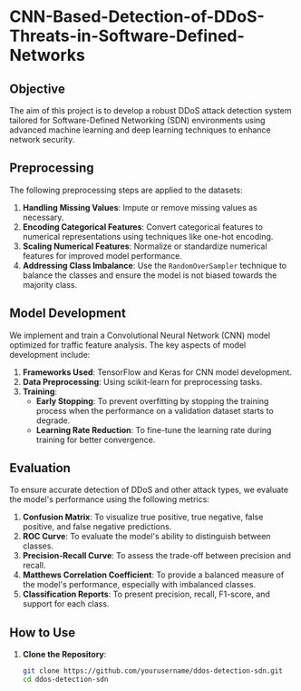 # CNN-Based-Detection-of-DDoS-Threats-in-Software-Defined-Networks

## Objective

The aim of this project is to develop a robust DDoS attack detection system tailored for Software-Defined Networking (SDN) environments using advanced machine learning and deep learning techniques to enhance network security.

## Preprocessing

The following preprocessing steps are applied to the datasets:

1. **Handling Missing Values**: Impute or remove missing values as necessary.
2. **Encoding Categorical Features**: Convert categorical features to numerical representations using techniques like one-hot encoding.
3. **Scaling Numerical Features**: Normalize or standardize numerical features for improved model performance.
4. **Addressing Class Imbalance**: Use the `RandomOverSampler` technique to balance the classes and ensure the model is not biased towards the majority class.

## Model Development

We implement and train a Convolutional Neural Network (CNN) model optimized for traffic feature analysis. The key aspects of model development include:

1. **Frameworks Used**: TensorFlow and Keras for CNN model development.
2. **Data Preprocessing**: Using scikit-learn for preprocessing tasks.
3. **Training**:
   - **Early Stopping**: To prevent overfitting by stopping the training process when the performance on a validation dataset starts to degrade.
   - **Learning Rate Reduction**: To fine-tune the learning rate during training for better convergence.

## Evaluation

To ensure accurate detection of DDoS and other attack types, we evaluate the model's performance using the following metrics:

1. **Confusion Matrix**: To visualize true positive, true negative, false positive, and false negative predictions.
2. **ROC Curve**: To evaluate the model's ability to distinguish between classes.
3. **Precision-Recall Curve**: To assess the trade-off between precision and recall.
4. **Matthews Correlation Coefficient**: To provide a balanced measure of the model's performance, especially with imbalanced classes.
5. **Classification Reports**: To present precision, recall, F1-score, and support for each class.

## How to Use

1. **Clone the Repository**:
   ```bash
   git clone https://github.com/yourusername/ddos-detection-sdn.git
   cd ddos-detection-sdn
